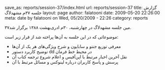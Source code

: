 save_as: reports/session-37/index.html
url: reports/session-37
title: گزارش جلسه ۳۷‌م مشهد‌لاگ
layout: page
author: falatooni
date: 2009-05-20 22:26:00
meta: date by falatooni on Wed, 05/20/2009 - 22:26
category: reports

۳۷‌مین جلسه مشهد‌لاگ در چهارشنبه، ۳۰‌م ادری‌بهشت ۱۳۸۸ برگزار شد.


<!--more-->



موضوعاتی که در این جلسه به آن‌ها پراخته شد از قرار زیر است:

  * معرفی توزیع جنتو و سابایون و شرح ویژگی‌های هر یک از آن‌ها
  * توضیح کاربرد دستور dd در محیط خط فرمان
  * نقل آخرین اخبار مرتبط با اپن‌آفیس و اعلام شروع ترجمه کتاب آن
  * پرسش و پاسخ کاربران درباره لینوکس و مسائل مرتبط با آن
